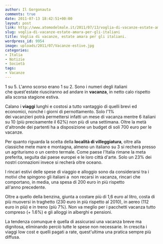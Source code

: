 ```yaml
---
author: Il Gorgonauta
comments: true
date: 2011-07-13 18:42:51+00:00
layout: post
link: http://www.atomodelmale.it/2011/07/13/voglia-di-vacanze-estate-amara-per-gli-italiani/
slug: voglia-di-vacanze-estate-amara-per-gli-italiani
title: Voglia di vacanze, estate amara per gli italiani.
wordpress_id: 9954
image: uploads/2011/07/Vacanze-estive.jpg
categories:
- Italia
- Notizie
- Società
tags:
- Vacanze
---
```



1 su 5. L'anno scorso erano 1 su 2. Sono i numeri degli italiani che quest'estate riusciranno ad andare in **vacanza**, in netto calo rispetto alla scorsa stagione estiva.

Calano i **viaggi** lunghi e costosi a tutto vantaggio di quelli brevi ed economici, nonché i giorni di pernottamento. Solo l'1% dei vacanzieri potrà permettersi infatti un mese di vacanza mentre 6 italiani su 10 (più precisamente il 62%) non più di una settimana. Oltre la metà d'altronde dei partenti ha a disposizione un budget di soli 700 euro per le vacanze.

Per quanto riguarda la scelta della **località di villeggiatura**, oltre alla classiche mete mare e montagna, almeno un italiano su 3 si recherà presso un agriturismo o un centro termale. Come paese l'Italia rimane la meta preferita, seguita dai paese europei e le loro città d'arte. Solo un 23% dei nostri connazioni invece si recherà oltre oceano.

I rincari estivi delle spese di viaggio e alloggio sono da considerarsi tra i motivi che spingono gli italiani a  non recarsi in vacanza, rincari che comportano, in media, una spesa di 200 euro in più rispetto all'anno precedente.

Oltre a quello della benzina, giunta a costare più di 1,6 euro al litro, costa di più muoversi in traghetto (230 euro in più rispetto al 2010), in aereo (112 euro in più) e in treno (più 7%). Non va meglio per i pacchetti vacanza tutto compreso (+ 1.6%) e gli alloggi in alberghi e pensioni.

La tendenza comunque è quella di assicurasi una vacanza breve ma dignitosa, eliminando perciò tutte le spese non necessarie. In crescita i viaggi low cost e quelli pagati a rate, quest'ultima una pratica sempre più diffusa.
